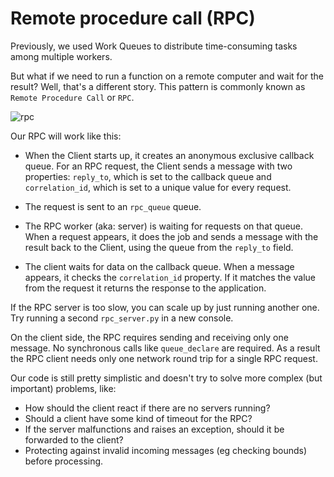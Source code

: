 # Remote procedure call (RPC)

Previously, we used Work Queues to distribute time-consuming tasks among multiple workers.

But what if we need to run a function on a remote computer and wait for the result? Well, that's a different story. This pattern is commonly known as `Remote Procedure Call` or `RPC`.

![rpc](https://www.rabbitmq.com/img/tutorials/python-six.png)

Our RPC will work like this:

- When the Client starts up, it creates an anonymous exclusive callback queue.
For an RPC request, the Client sends a message with two properties: `reply_to`, which is set to the callback queue and `correlation_id`, which is set to a unique value for every request.

- The request is sent to an `rpc_queue` queue.

- The RPC worker (aka: server) is waiting for requests on that queue. When a request appears, it does the job and sends a message with the result back to the Client, using the queue from the `reply_to` field.

- The client waits for data on the callback queue. When a message appears, it checks the `correlation_id` property. If it matches the value from the request it returns the response to the application.


If the RPC server is too slow, you can scale up by just running another one. Try running a second `rpc_server.py` in a new console.

On the client side, the RPC requires sending and receiving only one message. No synchronous calls like `queue_declare` are required. As a result the RPC client needs only one network round trip for a single RPC request.

Our code is still pretty simplistic and doesn't try to solve more complex (but important) problems, like:

- How should the client react if there are no servers running?
- Should a client have some kind of timeout for the RPC?
- If the server malfunctions and raises an exception, should it be forwarded to the client?
- Protecting against invalid incoming messages (eg checking bounds) before processing.